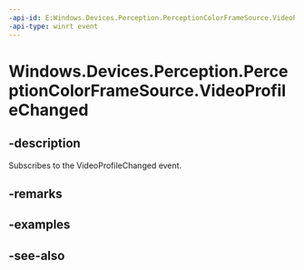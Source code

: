----api-id: E:Windows.Devices.Perception.PerceptionColorFrameSource.VideoProfileChanged
-api-type: winrt event
---<!-- Event syntaxpublic event Windows.Foundation.TypedEventHandler VideoProfileChanged<Windows.Devices.Perception.PerceptionColorFrameSource,  object>--># Windows.Devices.Perception.PerceptionColorFrameSource.VideoProfileChanged## -descriptionSubscribes to the VideoProfileChanged event.## -remarks## -examples## -see-also